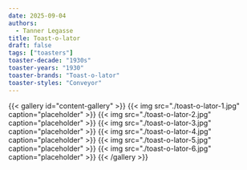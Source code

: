 ```yaml
---
date: 2025-09-04
authors:
  - Tanner Legasse
title: Toast-o-lator
draft: false
tags: ["toasters"]
toaster-decade: "1930s"
toaster-years: "1930"
toaster-brands: "Toast-o-lator"
toaster-styles: "Conveyor"
---
```

{{< gallery id="content-gallery" >}}
  {{< img src="./toast-o-lator-1.jpg" caption="placeholder" >}}
  {{< img src="./toast-o-lator-2.jpg" caption="placeholder" >}}
  {{< img src="./toast-o-lator-3.jpg" caption="placeholder" >}}
  {{< img src="./toast-o-lator-4.jpg" caption="placeholder" >}}
  {{< img src="./toast-o-lator-5.jpg" caption="placeholder" >}}
  {{< img src="./toast-o-lator-6.jpg" caption="placeholder" >}}
{{< /gallery >}}
